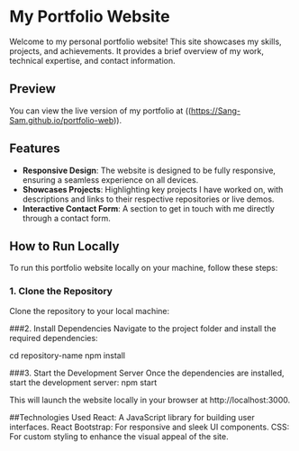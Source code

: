 # My Portfolio Website

Welcome to my personal portfolio website! This site showcases my skills, projects, and achievements. It provides a brief overview of my work, technical expertise, and contact information.

## Preview

You can view the live version of my portfolio at ((https://Sang-Sam.github.io/portfolio-web)).

## Features

- **Responsive Design**: The website is designed to be fully responsive, ensuring a seamless experience on all devices.
- **Showcases Projects**: Highlighting key projects I have worked on, with descriptions and links to their respective repositories or live demos.
- **Interactive Contact Form**: A section to get in touch with me directly through a contact form.

## How to Run Locally

To run this portfolio website locally on your machine, follow these steps:

### 1. Clone the Repository

Clone the repository to your local machine:

###2. Install Dependencies
Navigate to the project folder and install the required dependencies:

cd repository-name
npm install

###3. Start the Development Server
Once the dependencies are installed, start the development server:
npm start

This will launch the website locally in your browser at http://localhost:3000.

##Technologies Used
React: A JavaScript library for building user interfaces.
React Bootstrap: For responsive and sleek UI components.
CSS: For custom styling to enhance the visual appeal of the site.
